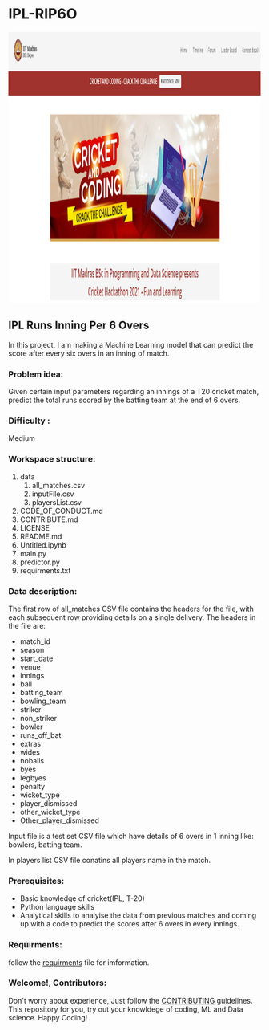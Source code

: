 # IPL-RIP6O

<img src="static/ccl.PNG" width="1000" height="540">

## IPL Runs Inning Per 6 Overs

In this project, I am making a Machine Learning model that can predict the score after every six overs in an inning of match.

### Problem idea:
Given certain input parameters regarding an innings of a T20 cricket match, predict the total runs scored by the batting team at the end of 6 overs.

### Difficulty :
 Medium
 
### Workspace structure:
1. data
   1. all_matches.csv
   1. inputFile.csv
   2. playersList.csv
2. CODE_OF_CONDUCT.md
3. CONTRIBUTE.md
4. LICENSE
5. README.md
6. Untitled.ipynb
7. main.py
8. predictor.py
9. requirments.txt

### Data description:
The first row of all_matches CSV file contains the headers for the file, with each subsequent row providing details on a single delivery.
The headers in the file are:

- match_id
- season
- start_date
- venue
- innings
- ball
- batting_team
- bowling_team
- striker
- non_striker
- bowler
- runs_off_bat
- extras
- wides
- noballs
- byes
- legbyes
- penalty
- wicket_type
- player_dismissed
- other_wicket_type
- Other_player_dismissed

Input file is a test set CSV file which have details of 6 overs in 1 inning like: bowlers, batting team.

In players list CSV file conatins all players name in the match.

### Prerequisites: 
* Basic knowledge of cricket(IPL, T-20) 
* Python language skills
* Analytical skills to analyise the data from previous matches and coming up with a code to predict the scores after 6 overs in every innings.

### Requirments:
   follow the [requirments](https://github.com/thegautamkumarjaiswal/IPL-RIP6O/blob/main/requirements.txt) file for imformation.

### Welcome!, Contributors:
 Don't worry about experience, Just follow the [CONTRIBUTING](https://github.com/thegautamkumarjaiswal/IPL-RIP6O/blob/main/CONTRIBUTING.md) guidelines.
 This repository for you, try out your knowldege of coding, ML and Data science. Happy Coding!
 
 
